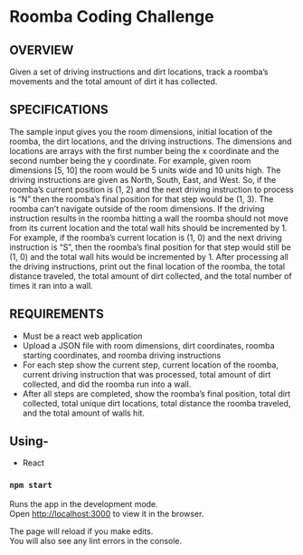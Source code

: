 # Roomba Coding Challenge

## OVERVIEW
Given a set of driving instructions and dirt locations, track a roomba’s movements and the total
amount of dirt it has collected.
## SPECIFICATIONS
The sample input gives you the room dimensions, initial location of the roomba, the dirt locations,
and the driving instructions. The dimensions and locations are arrays with the first number being
the x coordinate and the second number being the y coordinate. For example, given room
dimensions [5, 10] the room would be 5 units wide and 10 units high.
The driving instructions are given as North, South, East, and West. So, if the roomba’s current
position is (1, 2) and the next driving instruction to process is “N” then the roomba’s final position
for that step would be (1, 3). The roomba can’t navigate outside of the room dimensions.
If the driving instruction results in the roomba hitting a wall the roomba should not move from its
current location and the total wall hits should be incremented by 1. For example, if the roomba’s
current location is (1, 0) and the next driving instruction is “S”, then the roomba’s final position for
that step would still be (1, 0) and the total wall hits would be incremented by 1.
After processing all the driving instructions, print out the final location of the roomba, the total
distance traveled, the total amount of dirt collected, and the total number of times it ran into a
wall.
## REQUIREMENTS
- Must be a react web application
- Upload a JSON file with room dimensions, dirt coordinates, roomba starting coordinates,
and roomba driving instructions
- For each step show the current step, current location of the roomba, current driving
instruction that was processed, total amount of dirt collected, and did the roomba run into
a wall.
- After all steps are completed, show the roomba’s final position, total dirt collected, total
unique dirt locations, total distance the roomba traveled, and the total amount of walls hit.

## Using-
* React


### `npm start`

Runs the app in the development mode.<br />
Open [http://localhost:3000](http://localhost:3000) to view it in the browser.

The page will reload if you make edits.<br />
You will also see any lint errors in the console.

